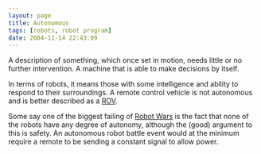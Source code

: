 ```yaml
---
layout: page
title: Autonomous
tags: [robots, robot program]
date: 2004-11-14 22:43:09
---
```

A description of something, which once set in motion, needs little or no further intervention.
A machine that is able to make decisions by itself.

In terms of robots, it means those with some intelligence and ability to respond to their surroundings.
A remote control vehicle is not autonomous and is better described as a [ROV](/wiki/rov.html "ROV").

Some say one of the biggest failing of [Robot Wars](/wiki/robot_wars.html "The british robot smashing TV series.") is the fact that none of the robots have any degree of autonomy, although the (good) argument to this is safety.
An autonomous robot battle event would at the minimum require a remote to be sending a constant signal to allow power.
